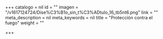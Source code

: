 +++
catalogo = nil
id = ""
imagen = "/v1617124724/Dise%C3%B1o_sin_t%C3%ADtulo_16_tb5nt6.png"
link = ""
meta_description = nil
meta_keywords = nil
title = "Protección contra el fuego"
weight = ""

+++
